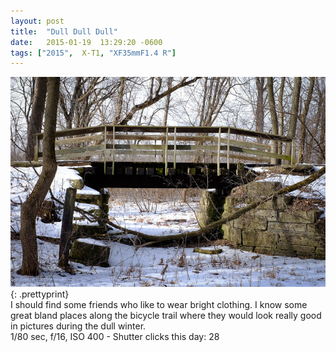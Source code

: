 ```yaml
---
layout: post
title:  "Dull Dull Dull"
date:   2015-01-19  13:29:20 -0600
tags: ["2015",  X-T1, "XF35mmF1.4 R"]
---
```

![:title](/images/2015/2015_0119_DSCF1710.jpg)
{: .prettyprint}  
I should find some friends who like to wear bright clothing. I know some great bland places along the bicycle trail where they would look really good in pictures during the dull winter.  
1/80 sec, f/16, ISO 400 - Shutter clicks this day: 28